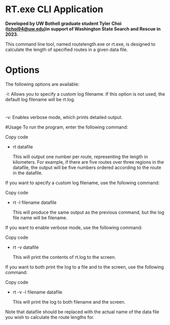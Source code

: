 # RT.exe CLI Application  

**Developed by UW Bothell graduate student Tyler Choi (tchoi94@uw.edu)in support of Washington State Search and Rescue in 2023.**

This command line tool, named routelength.exe or rt.exe, is designed to calculate the length of specified routes in a given data file.

# Options

The following options are available:

-l: Allows you to specify a custom log filename. If this option is not used, the default log filename will be rt.log.
# 
-v: Enables verbose mode, which prints detailed output.

#Usage
To run the program, enter the following command:

Copy code
- rt datafile

    This will output one number per route, representing the length in kilometers. For example, if there are five routes over three regions in the datafile, the output will be five numbers ordered according to the route in the datafile.

If you want to specify a custom log filename, use the following command:

Copy code
- rt -l filename datafile

    This will produce the same output as the previous command, but the log file name will be filename.

If you want to enable verbose mode, use the following command:

Copy code
- rt -v datafile

    This will print the contents of rt.log to the screen.

If you want to both print the log to a file and to the screen, use the following command:

Copy code
- rt -v -l filename datafile

    This will print the log to both filename and the screen.

Note that datafile should be replaced with the actual name of the data file you wish to calculate the route lengths for.